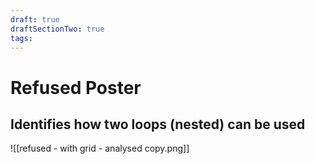 ```yaml
---
draft: true
draftSectionTwo: true
tags:
---
```

# Refused Poster

## Identifies how two loops (nested) can be used

![[refused - with grid - analysed copy.png]]